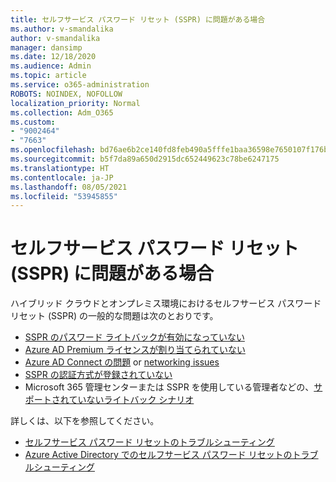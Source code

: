 ```yaml
---
title: セルフサービス パスワード リセット (SSPR) に問題がある場合
ms.author: v-smandalika
author: v-smandalika
manager: dansimp
ms.date: 12/18/2020
ms.audience: Admin
ms.topic: article
ms.service: o365-administration
ROBOTS: NOINDEX, NOFOLLOW
localization_priority: Normal
ms.collection: Adm_O365
ms.custom:
- "9002464"
- "7663"
ms.openlocfilehash: bd76ae6b2ce140fd8feb490a5fffe1baa36598e7650107f176baec30d71b8628
ms.sourcegitcommit: b5f7da89a650d2915dc652449623c78be6247175
ms.translationtype: HT
ms.contentlocale: ja-JP
ms.lasthandoff: 08/05/2021
ms.locfileid: "53945855"
---
```

# <a name="having-self-service-password-reset-sspr-problems"></a>セルフサービス パスワード リセット (SSPR) に問題がある場合

ハイブリッド クラウドとオンプレミス環境におけるセルフサービス パスワード リセット (SSPR) の一般的な問題は次のとおりです。

- [SSPR のパスワード ライトバックが有効になっていない](https://docs.microsoft.com/azure/active-directory/authentication/tutorial-enable-sspr-writeback)
- [Azure AD Premium ライセンスが割り当てられていない](https://docs.microsoft.com/azure/active-directory/authentication/concept-sspr-licensing)
- [Azure AD Connect の問題](https://docs.microsoft.com/azure/active-directory/hybrid/tshoot-connect-sync-errors) or [networking issues](https://docs.microsoft.com/azure/active-directory/hybrid/tshoot-connect-connectivity)
- [SSPR の認証方式が登録されていない](https://mysignins.microsoft.com/security-info)
- Microsoft 365 管理センターまたは SSPR を使用している管理者などの、[サポートされていないライトバック シナリオ](https://docs.microsoft.com/azure/active-directory/authentication/concept-sspr-writeback#unsupported-writeback-operations) 


詳しくは、以下を参照してください。

- [セルフサービス パスワード リセットのトラブルシューティング](https://docs.microsoft.com/azure/active-directory/authentication/troubleshoot-sspr)
- [Azure Active Directory でのセルフサービス パスワード リセットのトラブルシューティング](https://docs.microsoft.com/azure/active-directory/authentication/troubleshoot-sspr-writeback)
